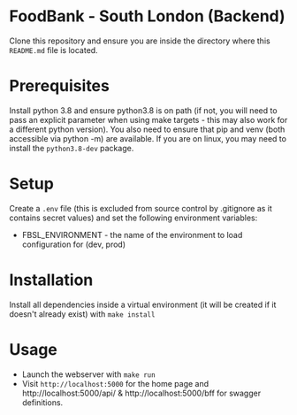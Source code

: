 # FoodBank - South London (Backend)

Clone this repository and ensure you are inside the directory where this `README.md` file is located.

# Prerequisites
Install python 3.8 and ensure python3.8 is on path (if not, you will need to pass an explicit parameter when using make targets - this may also work for a different python version). You also need to ensure that pip and venv (both accessible via python -m) are available. If you are on linux, you may need to install the `python3.8-dev` package.

# Setup
Create a `.env` file (this is excluded from source control by .gitignore as it contains secret values) and set the following environment variables:

* FBSL_ENVIRONMENT - the name of the environment to load configuration for (dev, prod)

# Installation
Install all dependencies inside a virtual environment (it will be created if it doesn't already exist) with `make install`

# Usage
* Launch the webserver with `make run`
* Visit `http://localhost:5000` for the home page and http://localhost:5000/api/ & http://localhost:5000/bff for swagger definitions.
